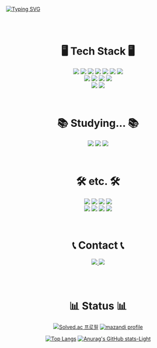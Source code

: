 <!--
**A1ueo/A1ueo** is a ✨ _special_ ✨ repository because its `README.md` (this file) appears on your GitHub profile.

Here are some ideas to get you started:

- 🔭 I’m currently working on ...
- 🌱 I’m currently learning ...
- 👯 I’m looking to collaborate on ...
- 🤔 I’m looking for help with ...
- 💬 Ask me about ...
- 📫 How to reach me: ...
- 😄 Pronouns: ...
- ⚡ Fun fact: ...
-->

<!--
  <img src="https://img.shields.io/badge/Made%20with-Markdown-1f425f.svg" />
-->

[![Typing SVG](https://readme-typing-svg.demolab.com?font=Fira+Code&size=100&center=true&vCenter=true&multiline=true&width=1000&height=300&lines=Computer+Science;%26+Engineering)](https://github.com/A1ueo)

<br>
<br>

<div align=center>
  <h1>🖥 Tech Stack 🖥</h1>
  <div>
    <div>
      <img src="https://img.shields.io/badge/C-A8B9CC?style=for-the-badge&logo=c&logoColor=white" />
      <img src="https://img.shields.io/badge/C%2B%2B-00599C?style=for-the-badge&logo=c%2B%2B&logoColor=white" />
      <img src="https://img.shields.io/badge/Python-3776AB?style=for-the-badge&logo=python&logoColor=white" />
      <img src="https://img.shields.io/badge/Java-F29111?style=for-the-badge&logo=openjdk&logoColor=white" />
      <img src="https://img.shields.io/badge/HTML5-E34F26?style=for-the-badge&logo=html5&logoColor=white" />
      <!--
      <img src="https://img.shields.io/badge/CSS3-1572B6?style=for-the-badge&logo=css3&logoColor=white" />
      -->
      <img src="https://img.shields.io/badge/CSS-663399?style=for-the-badge&logo=css&logoColor=white" />
      <img src="https://img.shields.io/badge/JavaScript-F7DF1E?style=for-the-badge&logo=JavaScript&logoColor=black" />
    </div>
    <div>
      <img src="https://img.shields.io/badge/NumPy-013243?style=for-the-badge&logo=numpy&logoColor=white" />
      <img src="https://img.shields.io/badge/pandas-150458?style=for-the-badge&logo=pandas&logoColor=white" />
      <img src="https://img.shields.io/badge/Bootstrap-7952B3?style=for-the-badge&logo=bootstrap&logoColor=white" />
      <img src="https://img.shields.io/badge/jQuery-0769AD?style=for-the-badge&logo=jquery&logoColor=white" />
    </div>
    <div>
      <img src="https://img.shields.io/badge/TensorFlow-FF6F00?style=for-the-badge&logo=tensorflow&logoColor=white" />
      <img src="https://img.shields.io/badge/Elastic_Search-005571?style=for-the-badge&logo=elasticsearch&logoColor=white" />
    </div>
  </div>

  <br>
  <br>
  
  <h1>📚 Studying... 📚</h1>
  <div>
    <img src="https://img.shields.io/badge/MySQL-4479A1?style=for-the-badge&logo=mysql&logoColor=white" />
    <img src="https://img.shields.io/badge/Spring-6DB33F?style=for-the-badge&logo=spring&logoColor=white" />
    <img src="https://img.shields.io/badge/Spring%20Boot-6DB33F?style=for-the-badge&logo=springboot&logoColor=white" />
  </div>
  
  <br>
  <br>
  
  <h1>🛠 etc. 🛠</h1>
  <div>
    <div>
      <img src="https://img.shields.io/badge/VSCode-007ACC?style=for-the-badge&logo=visual%20studio%20code&logoColor=white" />
      <!--
      <img src="https://img.shields.io/badge/VSCodium-2F80ED?style=for-the-badge&logo=vscodium&logoColor=white" />
      -->
      <img src="https://img.shields.io/badge/Anaconda-44A833?style=for-the-badge&logo=anaconda&logoColor=white" />
      <img src="https://img.shields.io/badge/Jupyter-F37626?style=for-the-badge&logo=jupyter&logoColor=white" />
      <!--
      <img src="https://img.shields.io/badge/Spyder_IDE-8C0000?style=for-the-badge&logo=spyderide&logoColor=white" />
      -->
      <img src="https://img.shields.io/badge/Eclipse-2C2255?style=for-the-badge&logo=eclipse&logoColor=white" />
    </div>
    <!--
    <div>
      <img src="https://img.shields.io/badge/Selenium-43B02A?style=for-the-badge&logo=selenium&logoColor=white" />
      <img src="https://img.shields.io/badge/DeepL-0F2B46?style=for-the-badge&logo=deepl&logoColor=white" />
      <img src="https://img.shields.io/badge/jsDelivr-E84D3D?style=for-the-badge&logo=jsdelivr&logoColor=white" />
      <img src="https://img.shields.io/badge/Google_Fonts-4285F4?style=for-the-badge&logo=googlefonts&logoColor=white" />
    </div>
    -->
    <div>
      <img src="https://img.shields.io/badge/Git-F05032?style=for-the-badge&logo=git&logoColor=white" />
      <img src="https://img.shields.io/badge/Linux-FCC624?style=for-the-badge&logo=linux&logoColor=black" />
      <img src="https://img.shields.io/badge/Ubuntu-E95420?style=for-the-badge&logo=ubuntu&logoColor=white" />
      <img src="https://img.shields.io/badge/WSL-0a97f5?style=for-the-badge&logo=linux&logoColor=white" />
    </div>
    <!--
    <div>
      <img src="https://img.shields.io/badge/FFmpeg-007808?style=for-the-badge&logo=ffmpeg&logoColor=white" />
      <img src="https://img.shields.io/badge/GIMP-8C8073?style=for-the-badge&logo=gimp&logoColor=white" />
      <img src="https://img.shields.io/badge/DaVinci_Resolve-233A51?style=for-the-badge&logo=davinciresolve&logoColor=white" />
      <img src="https://img.shields.io/badge/FontForge-F2712B?style=for-the-badge&logo=fontforge&logoColor=white" />
    </div>
    -->
  </div>
  
  <br>
  <br>

  <h1>📞 Contact 📞</h1>
  <div>
    <a href="https://github.com/A1ueo">
      <img src="https://img.shields.io/badge/GitHub-181717?style=for-the-badge&logo=github&logoColor=white" />
    </a>
    <a href="https://www.discord.com/users/233140151037984770">
      <img src="https://img.shields.io/badge/Discord-5865F2?style=for-the-badge&logo=discord&logoColor=white" />
    </a>
  </div>

  <br>
  <br>
  <br>
  
  <h1>📊 Status 📊</h1>
  
  [![Solved.ac 프로필](http://mazassumnida.wtf/api/v2/generate_badge?boj=ssj123)](https://solved.ac/profile/ssj123)
  [![mazandi profile](http://mazandi.herokuapp.com/api?handle=ssj123&theme=cold)](https://solved.ac/profile/ssj123)

  [![Top Langs](https://github-readme-stats.vercel.app/api/top-langs/?username=A1ueo&layout=donut)](https://github.com/A1ueo)
  [![Anurag's GitHub stats-Light](https://github-readme-stats.vercel.app/api?username=A1ueo&show_icons=true&theme=default#gh-light-mode-only)](https://github.com/A1ueo)

  
  
  <!--
    [![Solved.ac 프로필](http://mazassumnida.wtf/api/mini/generate_badge?boj=ssj123)](https://solved.ac/profile/ssj123)
  -->
</div>
